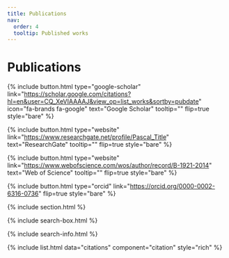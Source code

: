 ```yaml
---
title: Publications
nav:
  order: 4
  tooltip: Published works
---
```


# Publications

{%
  include button.html
  type="google-scholar"
  link="https://scholar.google.com/citations?hl=en&user=CQ_XeVIAAAAJ&view_op=list_works&sortby=pubdate"
  icon="fa-brands fa-google"
  text="Google Scholar"
  tooltip=""
  flip=true
  style="bare"
%}


{%
  include button.html
  type="website"
  link="https://www.researchgate.net/profile/Pascal_Title"
  text="ResearchGate"
  tooltip=""
  flip=true
  style="bare"
%}

{%
  include button.html
  type="website"
  link="https://www.webofscience.com/wos/author/record/B-1921-2014"
  text="Web of Science"
  tooltip=""
  flip=true
  style="bare"
%}

{%
  include button.html
  type="orcid"
  link="https://orcid.org/0000-0002-6316-0736"
  flip=true
  style="bare"
%}


{% include section.html %}

{% include search-box.html %}

{% include search-info.html %}

{% include list.html data="citations" component="citation" style="rich" %}
